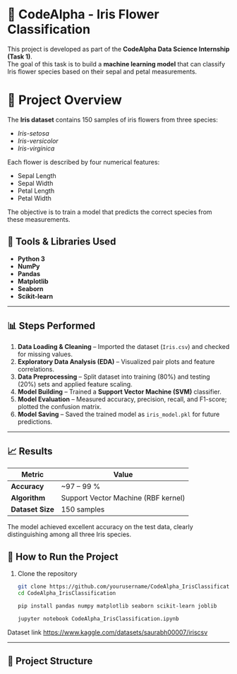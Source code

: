 # 🌸 CodeAlpha - Iris Flower Classification

This project is developed as part of the **CodeAlpha Data Science Internship (Task 1)**.  
The goal of this task is to build a **machine learning model** that can classify Iris flower species based on their sepal and petal measurements.



# 🧠 Project Overview

The **Iris dataset** contains 150 samples of iris flowers from three species:

- *Iris-setosa*  
- *Iris-versicolor*  
- *Iris-virginica*

Each flower is described by four numerical features:
- Sepal Length  
- Sepal Width  
- Petal Length  
- Petal Width  

The objective is to train a model that predicts the correct species from these measurements.



## 🧰 Tools & Libraries Used

- **Python 3**
- **NumPy**
- **Pandas**
- **Matplotlib**
- **Seaborn**
- **Scikit-learn**

---

## 📊 Steps Performed

1. **Data Loading & Cleaning** – Imported the dataset (`Iris.csv`) and checked for missing values.  
2. **Exploratory Data Analysis (EDA)** – Visualized pair plots and feature correlations.  
3. **Data Preprocessing** – Split dataset into training (80%) and testing (20%) sets and applied feature scaling.  
4. **Model Building** – Trained a **Support Vector Machine (SVM)** classifier.  
5. **Model Evaluation** – Measured accuracy, precision, recall, and F1-score; plotted the confusion matrix.  
6. **Model Saving** – Saved the trained model as `iris_model.pkl` for future predictions.

---

## 📈 Results

| Metric | Value |
|--------|--------|
| **Accuracy** | ~97 – 99 % |
| **Algorithm** | Support Vector Machine (RBF kernel) |
| **Dataset Size** | 150 samples |


The model achieved excellent accuracy on the test data, clearly distinguishing among all three Iris species.


## 🧩 How to Run the Project

1. Clone the repository  
   ```bash
   git clone https://github.com/yourusername/CodeAlpha_IrisClassification.git
   cd CodeAlpha_IrisClassification

   pip install pandas numpy matplotlib seaborn scikit-learn joblib

   jupyter notebook CodeAlpha_IrisClassification.ipynb

Dataset link
   https://www.kaggle.com/datasets/saurabh00007/iriscsv

---

## 📂 Project Structure
